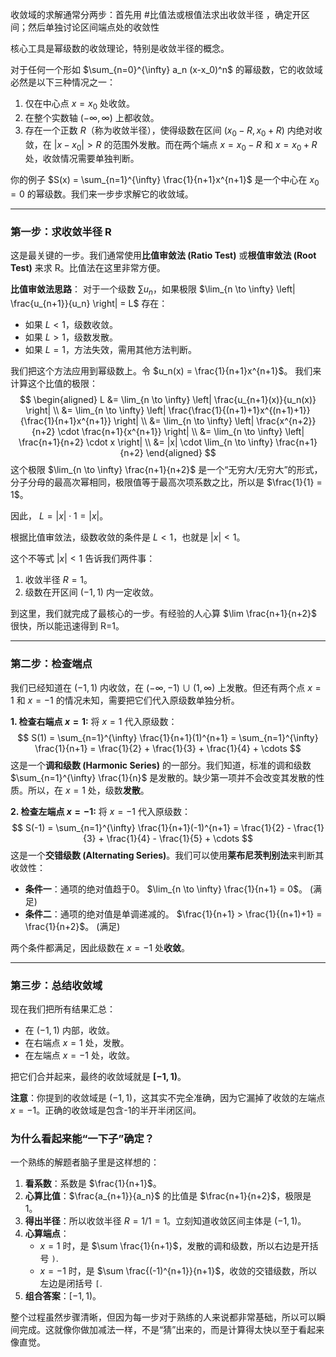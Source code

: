 收敛域的求解通常分两步：首先用 #比值法或根值法求出收敛半径 ，确定开区间；然后单独讨论区间端点处的收敛性


核心工具是幂级数的收敛理论，特别是收敛半径的概念。

对于任何一个形如 $\sum_{n=0}^{\infty} a_n (x-x_0)^n$ 的幂级数，它的收敛域必然是以下三种情况之一：
1.  仅在中心点 $x = x_0$ 处收敛。
2.  在整个实数轴 $(-\infty, \infty)$ 上都收敛。
3.  存在一个正数 $R$（称为收敛半径），使得级数在区间 $(x_0 - R, x_0 + R)$ 内绝对收敛，在 $|x-x_0| > R$ 的范围外发散。而在两个端点 $x = x_0 - R$ 和 $x = x_0 + R$ 处，收敛情况需要单独判断。

你的例子 $S(x) = \sum_{n=1}^{\infty} \frac{1}{n+1}x^{n+1}$ 是一个中心在 $x_0 = 0$ 的幂级数。我们来一步步求解它的收敛域。

---

### **第一步：求收敛半径 R**

这是最关键的一步。我们通常使用**比值审敛法 (Ratio Test)** 或**根值审敛法 (Root Test)** 来求 R。比值法在这里非常方便。

**比值审敛法思路**：
对于一个级数 $\sum u_n$，如果极限 $\lim_{n \to \infty} \left| \frac{u_{n+1}}{u_n} \right| = L$ 存在：
- 如果 $L < 1$，级数收敛。
- 如果 $L > 1$，级数发散。
- 如果 $L = 1$，方法失效，需用其他方法判断。

我们把这个方法应用到幂级数上。令 $u_n(x) = \frac{1}{n+1}x^{n+1}$。
我们来计算这个比值的极限：
$$
\begin{aligned}
L &= \lim_{n \to \infty} \left| \frac{u_{n+1}(x)}{u_n(x)} \right| \\
&= \lim_{n \to \infty} \left| \frac{\frac{1}{(n+1)+1}x^{(n+1)+1}}{\frac{1}{n+1}x^{n+1}} \right| \\
&= \lim_{n \to \infty} \left| \frac{x^{n+2}}{n+2} \cdot \frac{n+1}{x^{n+1}} \right| \\
&= \lim_{n \to \infty} \left| \frac{n+1}{n+2} \cdot x \right| \\
&= |x| \cdot \lim_{n \to \infty} \frac{n+1}{n+2}
\end{aligned}
$$
这个极限 $\lim_{n \to \infty} \frac{n+1}{n+2}$ 是一个“无穷大/无穷大”的形式，分子分母的最高次幂相同，极限值等于最高次项系数之比，所以是 $\frac{1}{1} = 1$。

因此， $L = |x| \cdot 1 = |x|$。

根据比值审敛法，级数收敛的条件是 $L < 1$，也就是 $|x| < 1$。

这个不等式 $|x|<1$ 告诉我们两件事：
1.  收敛半径 $R=1$。
2.  级数在开区间 $(-1, 1)$ 内一定收敛。

到这里，我们就完成了最核心的一步。有经验的人心算 $\lim \frac{n+1}{n+2}$ 很快，所以能迅速得到 R=1。

---

### **第二步：检查端点**

我们已经知道在 $(-1, 1)$ 内收敛，在 $(-\infty, -1) \cup (1, \infty)$ 上发散。但还有两个点 $x=1$ 和 $x=-1$ 的情况未知，需要把它们代入原级数单独分析。

**1. 检查右端点 $x=1$:**
将 $x=1$ 代入原级数：
$$ S(1) = \sum_{n=1}^{\infty} \frac{1}{n+1}(1)^{n+1} = \sum_{n=1}^{\infty} \frac{1}{n+1} = \frac{1}{2} + \frac{1}{3} + \frac{1}{4} + \cdots $$
这是一个**调和级数 (Harmonic Series)** 的一部分。我们知道，标准的调和级数 $\sum_{n=1}^{\infty} \frac{1}{n}$ 是发散的。缺少第一项并不会改变其发散的性质。所以，在 $x=1$ 处，级数**发散**。

**2. 检查左端点 $x=-1$:**
将 $x=-1$ 代入原级数：
$$ S(-1) = \sum_{n=1}^{\infty} \frac{1}{n+1}(-1)^{n+1} = \frac{1}{2} - \frac{1}{3} + \frac{1}{4} - \frac{1}{5} + \cdots $$
这是一个**交错级数 (Alternating Series)**。我们可以使用**莱布尼茨判别法**来判断其收敛性：
-   **条件一**：通项的绝对值趋于0。 $\lim_{n \to \infty} \frac{1}{n+1} = 0$。 (满足)
-   **条件二**：通项的绝对值是单调递减的。 $\frac{1}{n+1} > \frac{1}{(n+1)+1} = \frac{1}{n+2}$。 (满足)

两个条件都满足，因此级数在 $x=-1$ 处**收敛**。

---

### **第三步：总结收敛域**

现在我们把所有结果汇总：
-   在 $(-1, 1)$ 内部，收敛。
-   在右端点 $x=1$ 处，发散。
-   在左端点 $x=-1$ 处，收敛。

把它们合并起来，最终的收敛域就是 **$[-1, 1)$**。

**注意**：你提到的收敛域是 $(-1, 1)$，这其实不完全准确，因为它漏掉了收敛的左端点 $x=-1$。正确的收敛域是包含-1的半开半闭区间。

### **为什么看起来能“一下子”确定？**

一个熟练的解题者脑子里是这样想的：
1.  **看系数**：系数是 $\frac{1}{n+1}$。
2.  **心算比值**：$\frac{a_{n+1}}{a_n}$ 的比值是 $\frac{n+1}{n+2}$，极限是 1。
3.  **得出半径**：所以收敛半径 $R = 1/1 = 1$。立刻知道收敛区间主体是 $(-1, 1)$。
4.  **心算端点**：
    *   $x=1$ 时，是 $\sum \frac{1}{n+1}$，发散的调和级数，所以右边是开括号 `)`.
    *   $x=-1$ 时，是 $\sum \frac{(-1)^{n+1}}{n+1}$，收敛的交错级数，所以左边是闭括号 `[`.
5.  **组合答案**：$[-1, 1)$。

整个过程虽然步骤清晰，但因为每一步对于熟练的人来说都非常基础，所以可以瞬间完成。这就像你做加减法一样，不是“猜”出来的，而是计算得太快以至于看起来像直觉。